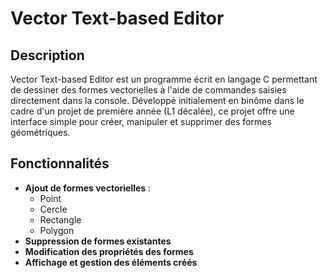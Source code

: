 # Vector Text-based Editor

## Description
Vector Text-based Editor est un programme écrit en langage C permettant de dessiner des formes vectorielles à l'aide de commandes saisies directement dans la console. Développé initialement en binôme dans le cadre d'un projet de première année (L1 décalée), ce projet offre une interface simple pour créer, manipuler et supprimer des formes géométriques.

## Fonctionnalités
- **Ajout de formes vectorielles** :
  - Point
  - Cercle
  - Rectangle
  - Polygon
- **Suppression de formes existantes**
- **Modification des propriétés des formes**
- **Affichage et gestion des éléments créés**
